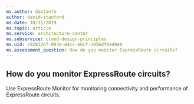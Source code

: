 ```yaml
---
ms.author: dastanfo
author: david-stanford
ms.date: 10/11/2019
ms.topic: article
ms.service: architecture-center
ms.subservice: cloud-design-principles
ms.uid: c828326f-893e-44cc-a6cf-3956df0e48e9
ms.assessment_question: How do you monitor ExpressRoute circuits?
---
```

## How do you monitor ExpressRoute circuits?


Use ExpressRoute Monitor for monitoring connectivity and performance of ExpressRoute circuits.